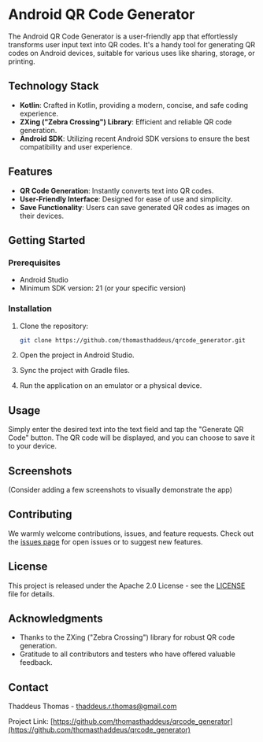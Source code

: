 # Android QR Code Generator

The Android QR Code Generator is a user-friendly app that effortlessly transforms user input text into QR codes. It's a handy tool for generating QR codes on Android devices, suitable for various uses like sharing, storage, or printing.

## Technology Stack

- **Kotlin**: Crafted in Kotlin, providing a modern, concise, and safe coding experience.
- **ZXing ("Zebra Crossing") Library**: Efficient and reliable QR code generation.
- **Android SDK**: Utilizing recent Android SDK versions to ensure the best compatibility and user experience.

## Features

- **QR Code Generation**: Instantly converts text into QR codes.
- **User-Friendly Interface**: Designed for ease of use and simplicity.
- **Save Functionality**: Users can save generated QR codes as images on their devices.

## Getting Started

### Prerequisites

- Android Studio
- Minimum SDK version: 21 (or your specific version)

### Installation

1. Clone the repository:

   ```bash
   git clone https://github.com/thomasthaddeus/qrcode_generator.git
   ```

2. Open the project in Android Studio.
3. Sync the project with Gradle files.
4. Run the application on an emulator or a physical device.

## Usage

Simply enter the desired text into the text field and tap the "Generate QR Code" button. The QR code will be displayed, and you can choose to save it to your device.

## Screenshots

(Consider adding a few screenshots to visually demonstrate the app)

## Contributing

We warmly welcome contributions, issues, and feature requests. Check out the [issues page](https://github.com/thomasthaddeus/qrcode_generator/issues) for open issues or to suggest new features.

## License

This project is released under the Apache 2.0 License - see the [LICENSE](./LICENSE) file for details.

## Acknowledgments

- Thanks to the ZXing ("Zebra Crossing") library for robust QR code generation.
- Gratitude to all contributors and testers who have offered valuable feedback.

## Contact

Thaddeus Thomas - <thaddeus.r.thomas@gmail.com>

Project Link: [https://github.com/thomasthaddeus/qrcode_generator](https://github.com/thomasthaddeus/qrcode_generator)
